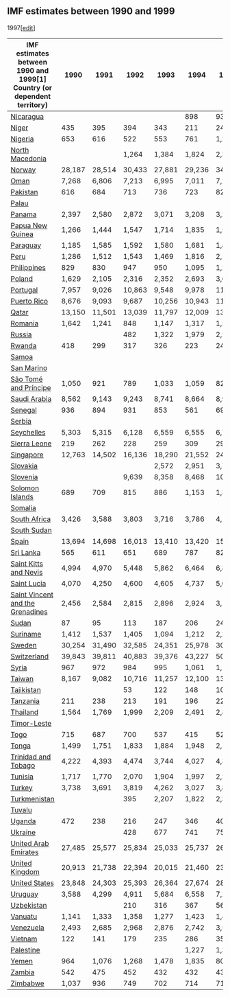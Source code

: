 ## IMF estimates between 1990 and 1999
1997[[edit](/w/index.php?title=List_of_countries_by_past_and_projected_GDP_\(nominal\)_per_capita&action=edit&section=2
"Edit section: IMF estimates 1997")]

IMF estimates between 1990 and 1999[1] Country (or dependent territory) | 1990 | 1991 | 1992 | 1993 | 1994 | 1995 | 1996 | 1997 | 1998 | 1999   
---|---|---|---|---|---|---|---|---|---|---  
[Nicaragua](/wiki/Nicaragua "Nicaragua") |  |  |  |  | 898 | 935 | 947 | 940 | 973 | 999   
[Niger](/wiki/Niger "Niger") | 435 | 395 | 394 | 343 | 211 | 242 | 244 | 224 | 250 | 232   
[Nigeria](/wiki/Nigeria "Nigeria") | 653 | 616 | 522 | 553 | 761 | 1,225 | 1,560 | 1,656 | 1,803 | 482   
[North Macedonia](/wiki/North_Macedonia "North Macedonia") |  |  | 1,264 | 1,384 | 1,824 | 2,387 | 2,348 | 1,980 | 1,889 | 1,932   
[Norway](/wiki/Norway "Norway") | 28,187 | 28,514 | 30,433 | 27,881 | 29,236 | 34,790 | 37,225 | 36,561 | 34,732 | 36,301   
[Oman](/wiki/Oman "Oman") | 7,268 | 6,806 | 7,213 | 6,995 | 7,011 | 7,285 | 7,869 | 7,984 | 6,921 | 7,555   
[Pakistan](/wiki/Pakistan "Pakistan") | 616 | 684 | 713 | 736 | 723 | 824 | 839 | 808 | 785 | 725   
[Palau](/wiki/Palau "Palau") |  |  |  |  |  |  |  |  |  |   
[Panama](/wiki/Panama "Panama") | 2,397 | 2,580 | 2,872 | 3,071 | 3,208 | 3,213 | 3,711 | 3,929 | 4,174 | 4,287   
[Papua New Guinea](/wiki/Papua_New_Guinea "Papua New Guinea") | 1,266 | 1,444 | 1,547 | 1,714 | 1,835 | 1,582 | 1,640 | 1,527 | 1,138 | 1,013   
[Paraguay](/wiki/Paraguay "Paraguay") | 1,185 | 1,585 | 1,592 | 1,580 | 1,681 | 1,897 | 2,008 | 2,004 | 1,825 | 1,706   
[Peru](/wiki/Peru "Peru") | 1,286 | 1,512 | 1,543 | 1,469 | 1,816 | 2,119 | 2,163 | 2,238 | 2,107 | 1,873   
[Philippines](/wiki/Philippines "Philippines") | 829 | 830 | 947 | 950 | 1,095 | 1,237 | 1,316 | 1,280 | 988 | 1,112   
[Poland](/wiki/Poland "Poland") | 1,629 | 2,105 | 2,316 | 2,352 | 2,693 | 3,612 | 4,066 | 4,076 | 4,459 | 4,348   
[Portugal](/wiki/Portugal "Portugal") | 7,957 | 9,026 | 10,863 | 9,548 | 9,978 | 11,787 | 12,188 | 11,595 | 12,217 | 12,488   
[Puerto Rico](/wiki/Puerto_Rico "Puerto Rico") | 8,676 | 9,093 | 9,687 | 10,256 | 10,943 | 11,668 | 12,305 | 12,968 | 14,430 | 15,293   
[Qatar](/wiki/Qatar "Qatar") | 13,150 | 11,501 | 13,039 | 11,797 | 12,009 | 13,690 | 15,143 | 18,842 | 15,422 | 19,690   
[Romania](/wiki/Romania "Romania") | 1,642 | 1,241 | 848 | 1,147 | 1,317 | 1,563 | 1,565 | 1,572 | 1,885 | 1,601   
[Russia](/wiki/Russia "Russia") |  |  | 482 | 1,322 | 1,979 | 2,263 | 2,785 | 2,932 | 1,948 | 1,424   
[Rwanda](/wiki/Rwanda "Rwanda") | 418 | 299 | 317 | 326 | 223 | 245 | 269 | 346 | 338 | 284   
[Samoa](/wiki/Samoa "Samoa") |  |  |  |  |  |  |  |  | 1,656 | 1,509   
[San Marino](/wiki/San_Marino "San Marino") |  |  |  |  |  |  |  |  |  |   
[São Tomé and Príncipe](/wiki/S%C3%A3o_Tom%C3%A9_and_Pr%C3%ADncipe "São Tomé and Príncipe") | 1,050 | 921 | 789 | 1,033 | 1,059 | 821 | 1,050 | 701 | 541 | 568   
[Saudi Arabia](/wiki/Saudi_Arabia "Saudi Arabia") | 8,562 | 9,143 | 9,243 | 8,741 | 8,664 | 8,957 | 9,667 | 9,859 | 8,512 | 9,145   
[Senegal](/wiki/Senegal "Senegal") | 936 | 894 | 931 | 853 | 561 | 693 | 707 | 643 | 686 | 690   
[Serbia](/wiki/Serbia "Serbia") |  |  |  |  |  |  |  | 2,417 | 1,895 | 1,588   
[Seychelles](/wiki/Seychelles "Seychelles") | 5,303 | 5,315 | 6,128 | 6,559 | 6,555 | 6,749 | 6,583 | 7,281 | 7,716 | 7,747   
[Sierra Leone](/wiki/Sierra_Leone "Sierra Leone") | 219 | 262 | 228 | 259 | 309 | 296 | 319 | 286 | 224 | 219   
[Singapore](/wiki/Singapore "Singapore") | 12,763 | 14,502 | 16,136 | 18,290 | 21,552 | 24,915 | 26,233 | 26,376 | 21,829 | 21,797   
[Slovakia](/wiki/Slovakia "Slovakia") |  |  |  | 2,572 | 2,951 | 3,712 | 4,005 | 4,077 | 4,237 | 3,869   
[Slovenia](/wiki/Slovenia "Slovenia") |  |  | 9,639 | 8,358 | 8,468 | 10,748 | 10,811 | 10,470 | 11,168 | 11,509   
[Solomon Islands](/wiki/Solomon_Islands "Solomon Islands") | 689 | 709 | 815 | 886 | 1,153 | 1,307 | 1,382 | 1,386 | 1,171 | 1,215   
[Somalia](/wiki/Somalia "Somalia") |  |  |  |  |  |  |  |  |  |   
[South Africa](/wiki/South_Africa "South Africa") | 3,426 | 3,588 | 3,803 | 3,716 | 3,786 | 4,145 | 3,870 | 3,938 | 3,508 | 3,424   
[South Sudan](/wiki/South_Sudan "South Sudan") |  |  |  |  |  |  |  |  |  |   
[Spain](/wiki/Spain "Spain") | 13,694 | 14,698 | 16,013 | 13,410 | 13,420 | 15,476 | 16,096 | 14,783 | 15,457 | 15,814   
[Sri Lanka](/wiki/Sri_Lanka "Sri Lanka") | 565 | 611 | 651 | 689 | 787 | 829 | 903 | 1,004 | 1,026 | 1,026   
[Saint Kitts and Nevis](/wiki/Saint_Kitts_and_Nevis "Saint Kitts and Nevis") | 4,994 | 4,970 | 5,448 | 5,862 | 6,464 | 6,874 | 7,241 | 8,045 | 8,277 | 8,670   
[Saint Lucia](/wiki/Saint_Lucia "Saint Lucia") | 4,070 | 4,250 | 4,600 | 4,605 | 4,737 | 5,003 | 5,120 | 5,182 | 5,589 | 5,821   
[Saint Vincent and the Grenadines](/wiki/Saint_Vincent_and_the_Grenadines "Saint Vincent and the Grenadines") | 2,456 | 2,584 | 2,815 | 2,896 | 2,924 | 3,188 | 3,341 | 3,500 | 3,756 | 3,923   
[Sudan](/wiki/Sudan "Sudan") | 87 | 95 | 113 | 187 | 206 | 240 | 293 | 351 | 367 | 352   
[Suriname](/wiki/Suriname "Suriname") | 1,412 | 1,537 | 1,405 | 1,094 | 1,212 | 2,272 | 2,788 | 2,947 | 3,493 | 2,839   
[Sweden](/wiki/Sweden "Sweden") | 30,254 | 31,490 | 32,585 | 24,351 | 25,978 | 30,247 | 32,986 | 30,307 | 30,585 | 30,929   
[Switzerland](/wiki/Switzerland "Switzerland") | 39,843 | 39,811 | 40,883 | 39,376 | 43,227 | 50,291 | 48,166 | 41,625 | 42,724 | 41,762   
[Syria](/wiki/Syria "Syria") | 967 | 972 | 984 | 995 | 1,061 | 1,133 | 1,186 | 1,081 | 1,028 | 1,043   
[Taiwan](/wiki/Taiwan "Taiwan") | 8,167 | 9,082 | 10,716 | 11,257 | 12,100 | 13,066 | 13,588 | 13,949 | 12,767 | 13,753   
[Tajikistan](/wiki/Tajikistan "Tajikistan") |  |  | 53 | 122 | 148 | 100 | 183 | 193 | 222 | 178   
[Tanzania](/wiki/Tanzania "Tanzania") | 211 | 238 | 213 | 191 | 196 | 221 | 266 | 308 | 370 | 371   
[Thailand](/wiki/Thailand "Thailand") | 1,564 | 1,769 | 1,999 | 2,209 | 2,491 | 2,847 | 3,044 | 2,468 | 1,846 | 2,033   
[Timor-Leste](/wiki/East_Timor "East Timor") |  |  |  |  |  |  |  |  |  |   
[Togo](/wiki/Togo "Togo") | 715 | 687 | 700 | 537 | 415 | 524 | 551 | 543 | 499 | 487   
[Tonga](/wiki/Tonga "Tonga") | 1,499 | 1,751 | 1,833 | 1,884 | 1,948 | 2,123 | 2,228 | 2,264 | 2,153 | 1,994   
[Trinidad and Tobago](/wiki/Trinidad_and_Tobago "Trinidad and Tobago") | 4,222 | 4,393 | 4,474 | 3,744 | 4,027 | 4,322 | 4,659 | 4,633 | 4,873 | 5,480   
[Tunisia](/wiki/Tunisia "Tunisia") | 1,717 | 1,770 | 2,070 | 1,904 | 1,997 | 2,262 | 2,412 | 2,319 | 2,407 | 2,506   
[Turkey](/wiki/Turkey "Turkey") | 3,738 | 3,691 | 3,819 | 4,262 | 3,027 | 3,881 | 4,099 | 4,222 | 4,384 | 4,020   
[Turkmenistan](/wiki/Turkmenistan "Turkmenistan") |  |  | 395 | 2,207 | 1,822 | 2,305 | 916 | 1,016 | 1,070 | 1,424   
[Tuvalu](/wiki/Tuvalu "Tuvalu") |  |  |  |  |  |  |  |  |  |   
[Uganda](/wiki/Uganda "Uganda") | 472 | 238 | 216 | 247 | 346 | 402 | 401 | 424 | 402 | 371   
[Ukraine](/wiki/Ukraine "Ukraine") |  |  | 428 | 677 | 741 | 752 | 914 | 1,038 | 874 | 665   
[United Arab Emirates](/wiki/United_Arab_Emirates "United Arab Emirates") | 27,485 | 25,577 | 25,834 | 25,033 | 25,737 | 26,309 | 29,821 | 29,910 | 26,572 | 27,834   
[United Kingdom](/wiki/United_Kingdom "United Kingdom") | 20,913 | 21,738 | 22,394 | 20,015 | 21,460 | 23,171 | 24,433 | 26,773 | 28,283 | 28,768   
[United States](/wiki/United_States "United States") | 23,848 | 24,303 | 25,393 | 26,364 | 27,674 | 28,671 | 29,947 | 31,440 | 32,834 | 34,496   
[Uruguay](/wiki/Uruguay "Uruguay") | 3,588 | 4,299 | 4,911 | 5,684 | 6,558 | 7,207 | 7,613 | 7,960 | 8,365 | 7,848   
[Uzbekistan](/wiki/Uzbekistan "Uzbekistan") |  |  | 210 | 316 | 367 | 562 | 755 | 772 | 773 | 869   
[Vanuatu](/wiki/Vanuatu "Vanuatu") | 1,141 | 1,333 | 1,358 | 1,277 | 1,423 | 1,480 | 1,512 | 1,538 | 1,441 | 1,436   
[Venezuela](/wiki/Venezuela "Venezuela") | 2,493 | 2,685 | 2,968 | 2,876 | 2,742 | 3,560 | 3,175 | 3,779 | 3,970 | 4,133   
[Vietnam](/wiki/Vietnam "Vietnam") | 122 | 141 | 179 | 235 | 286 | 359 | 419 | 449 | 448 | 465   
[Palestine](/wiki/State_of_Palestine "State of Palestine") |  |  |  |  | 1,227 | 1,322 | 1,296 | 1,351 | 1,417 | 1,442   
[Yemen](/wiki/Yemen "Yemen") | 964 | 1,076 | 1,268 | 1,478 | 1,835 | 808 | 397 | 406 | 364 | 428   
[Zambia](/wiki/Zambia "Zambia") | 542 | 475 | 452 | 432 | 432 | 437 | 404 | 471 | 378 | 354   
[Zimbabwe](/wiki/Zimbabwe "Zimbabwe") | 1,037 | 936 | 749 | 702 | 714 | 717 | 850 | 881 | 1,029 | 1,004